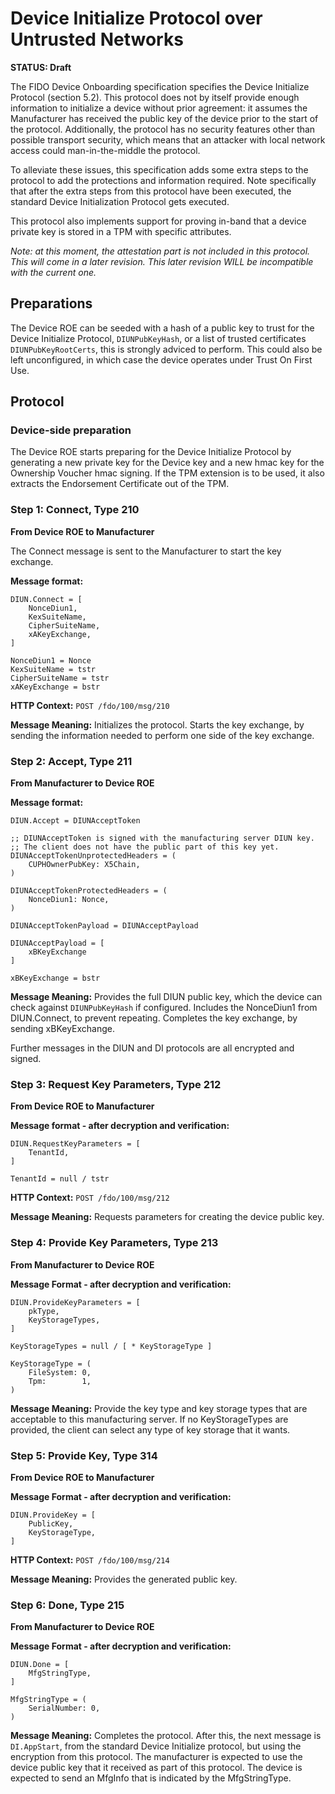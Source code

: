 # Device Initialize Protocol over Untrusted Networks

**STATUS: Draft**


The FIDO Device Onboarding specification specifies the Device Initialize Protocol (section 5.2).
This protocol does not by itself provide enough information to initialize a device without prior agreement: it assumes the Manufacturer has received the public key of the device prior to the start of the protocol.
Additionally, the protocol has no security features other than possible transport security, which means that an attacker with local network access could man-in-the-middle the protocol.

To alleviate these issues, this specification adds some extra steps to the protocol to add the protections and information required.
Note specifically that after the extra steps from this protocol have been executed, the standard Device Initialization Protocol gets executed.

This protocol also implements support for proving in-band that a device private key is stored in a TPM with specific attributes.

*Note: at this moment, the attestation part is not included in this protocol. This will come in a later revision. This later revision WILL be incompatible with the current one.*


## Preparations

The Device ROE can be seeded with a hash of a public key to trust for the Device Initialize Protocol, `DIUNPubKeyHash`, or a list of trusted certificates `DIUNPubKeyRootCerts`, this is strongly adviced to perform.
This could also be left unconfigured, in which case the device operates under Trust On First Use.


## Protocol
### Device-side preparation

The Device ROE starts preparing for the Device Initialize Protocol by generating a new private key for the Device key and a new hmac key for the Ownership Voucher hmac signing.
If the TPM extension is to be used, it also extracts the Endorsement Certificate out of the TPM.


### Step 1: Connect, Type 210

**From Device ROE to Manufacturer**

The Connect message is sent to the Manufacturer to start the key exchange.

**Message format:**
``` cddl
DIUN.Connect = [
    NonceDiun1,
    KexSuiteName,
    CipherSuiteName,
    xAKeyExchange,
]

NonceDiun1 = Nonce
KexSuiteName = tstr
CipherSuiteName = tstr
xAKeyExchange = bstr
```

**HTTP Context:**
`POST /fdo/100/msg/210`

**Message Meaning:**
Initializes the protocol.
Starts the key exchange, by sending the information needed to perform one side
of the key exchange.


### Step 2: Accept, Type 211

**From Manufacturer to Device ROE**

**Message format:**
``` cddl
DIUN.Accept = DIUNAcceptToken

;; DIUNAcceptToken is signed with the manufacturing server DIUN key.
;; The client does not have the public part of this key yet.
DIUNAcceptTokenUnprotectedHeaders = (
    CUPHOwnerPubKey: X5Chain,
)

DIUNAcceptTokenProtectedHeaders = (
    NonceDiun1: Nonce,
)

DIUNAcceptTokenPayload = DIUNAcceptPayload

DIUNAcceptPayload = [
    xBKeyExchange
]

xBKeyExchange = bstr
```

**Message Meaning:**
Provides the full DIUN public key, which the device can check against `DIUNPubKeyHash` if configured.
Includes the NonceDiun1 from DIUN.Connect, to prevent repeating.
Completes the key exchange, by sending xBKeyExchange.

Further messages in the DIUN and DI protocols are all encrypted and signed.


### Step 3: Request Key Parameters, Type 212

**From Device ROE to Manufacturer**

**Message format - after decryption and verification:**
``` cddl
DIUN.RequestKeyParameters = [
    TenantId,
]

TenantId = null / tstr
```

**HTTP Context:**
`POST /fdo/100/msg/212`

**Message Meaning:**
Requests parameters for creating the device public key.


### Step 4: Provide Key Parameters, Type 213

**From Manufacturer to Device ROE**

**Message Format - after decryption and verification:**
``` cddl
DIUN.ProvideKeyParameters = [
    pkType,
    KeyStorageTypes,
]

KeyStorageTypes = null / [ * KeyStorageType ]

KeyStorageType = (
    FileSystem: 0,
    Tpm:        1,
)
```

**Message Meaning:**
Provide the key type and key storage types that are acceptable to this manufacturing
server.
If no KeyStorageTypes are provided, the client can select any type of key storage
that it wants.


### Step 5: Provide Key, Type 314

**From Device ROE to Manufacturer**

**Message Format - after decryption and verification:**
``` cddl
DIUN.ProvideKey = [
    PublicKey,
    KeyStorageType,
]
```

**HTTP Context:**
`POST /fdo/100/msg/214`

**Message Meaning:**
Provides the generated public key.


### Step 6: Done, Type 215

**From Manufacturer to Device ROE**

**Message Format - after decryption and verification:**
``` cddl
DIUN.Done = [
    MfgStringType,
]

MfgStringType = (
    SerialNumber: 0,
)
```

**Message Meaning:**
Completes the protocol.
After this, the next message is `DI.AppStart`, from the standard Device Initialize protocol, but using the encryption from this protocol.
The manufacturer is expected to use the device public key that it received as part of this protocol.
The device is expected to send an MfgInfo that is indicated by the MfgStringType.
